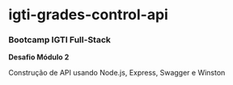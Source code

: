 # igti-grades-control-api

### Bootcamp IGTI Full-Stack

**Desafio Módulo 2**

<p>Construção de API usando Node.js, Express, Swagger e Winston</p>

